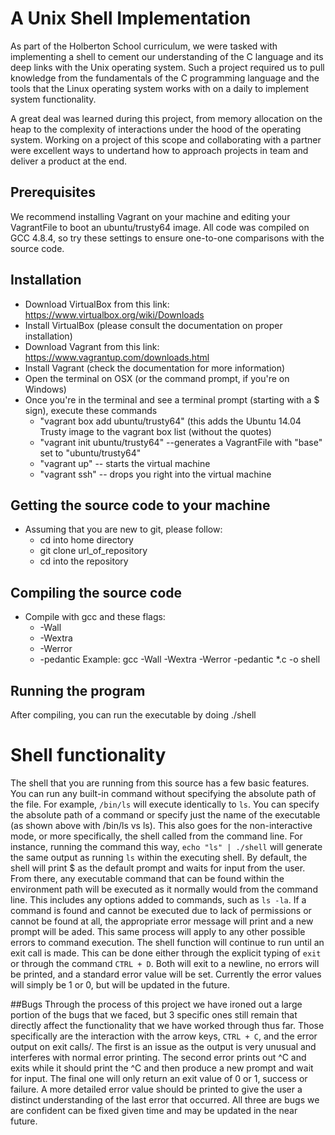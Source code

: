 # A Unix Shell Implementation
As part of the Holberton School curriculum, we were tasked with implementing a shell to cement our understanding of the C language and its deep links with the Unix operating system. Such a project required us to pull knowledge from the fundamentals of the C programming language and the tools that the Linux operating system works with on a daily to implement system functionality.

A great deal was learned during this project, from memory allocation on the heap to the complexity of interactions under the hood of the operating system. Working on a project of this scope and collaborating with a partner were excellent ways to undertand how to approach projects in team and deliver a product at the end.

## Prerequisites
We recommend installing Vagrant on your machine and editing your VagrantFile to boot an ubuntu/trusty64 image. All code was compiled on GCC 4.8.4, so try these settings to ensure one-to-one comparisons with the source code.

## Installation
* Download VirtualBox from this link: https://www.virtualbox.org/wiki/Downloads
* Install VirtualBox (please consult the documentation on proper installation)
* Download Vagrant from this link: https://www.vagrantup.com/downloads.html
* Install Vagrant (check the documentation for more information)
* Open the terminal on OSX (or the command prompt, if you're on Windows)
* Once you're in the terminal and see a terminal prompt (starting with a $ sign), execute these commands
	* "vagrant box add ubuntu/trusty64" (this adds the Ubuntu 14.04 Trusty image to the vagrant box list (without the quotes)
	* "vagrant init ubuntu/trusty64" --generates a VagrantFile with "base" set to "ubuntu/trusty64"
	* "vagrant up" -- starts the virtual machine
	* "vagrant ssh" -- drops you right into the virtual machine

## Getting the source code to your machine
* Assuming that you are new to git, please follow:
	* cd into home directory
	* git clone url\_of\_repository
	* cd into the repository

## Compiling the source code
* Compile with gcc and these flags:
	* -Wall
	* -Wextra
	* -Werror
	* -pedantic
Example: gcc -Wall -Wextra -Werror -pedantic \*.c -o shell

## Running the program
After compiling, you can run the executable by doing ./shell

# Shell functionality
The shell that you are running from this source has a few basic features. You can run any built-in command without specifying the absolute path of the file. For example, `/bin/ls` will execute identically to `ls`. You can specify the absolute path of a command or specify just the name of the executable (as shown above with /bin/ls vs ls). This also goes for the non-interactive mode, or more specifically, the shell called from the command line. For instance, running the command this way, `echo "ls" | ./shell` will generate the same output as running `ls` within the executing shell. By default, the shell will print $ as the default prompt and waits for input from the user. From there, any executable command that can be found within the environment path will be executed as it normally would from the command line. This includes any options added to commands, such as `ls -la`. If a command is found and cannot be executed due to lack of permissions or cannot be found at all, the appropriate error message will print and a new prompt will be aded. This same process will apply to any other possible errors to command execution. The shell function will continue to run until an exit call is made. This can be done either through the explicit typing of `exit` or through the command `CTRL + D`. Both will exit to a newline, no errors will be printed, and a standard error value will be set. Currently the error values will simply be 1 or 0, but will be updated in the future.

##Bugs
Through the process of this project we have ironed out a large portion of the bugs that we faced, but 3 specific ones still remain that directly affect the functionality that we have worked through thus far. Those specifically are the interaction with the arrow keys, `CTRL + C`, and the error output on exit calls/. The first is an issue as the output is very unusual and interferes with normal error printing. The second error prints out ^C and exits while it should print the ^C and then produce a new prompt and wait for input. The final one will only return an exit value of 0 or 1, success or failure. A more detailed error value should be printed to give the user a distinct understanding of the last error that occurred. All three are bugs we are confident can be fixed given time and may be updated in the near future.